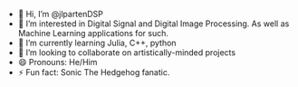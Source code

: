 - 👋 Hi, I’m @jlpartenDSP
- 👀 I’m interested in Digital Signal and Digital Image Processing. As well as Machine Learning applications for such.
- 🌱 I’m currently learning Julia, C++, python
- 💞️ I’m looking to collaborate on artistically-minded projects
- 😄 Pronouns: He/Him
- ⚡ Fun fact: Sonic The Hedgehog fanatic.

<!---
jlpartenDSP/jlpartenDSP is a ✨ special ✨ repository because its `README.md` (this file) appears on your GitHub profile.
You can click the Preview link to take a look at your changes.
--->
